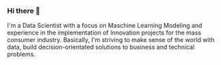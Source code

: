 ### Hi there 👋

I'm a Data Scientist with a focus on Maschine Learning Modeling and experience in the implementation of Innovation projects for the mass consumer industry. Basically, I'm striving to make sense of the world with data, build decision-orientated solutions to business and technical problems. 
